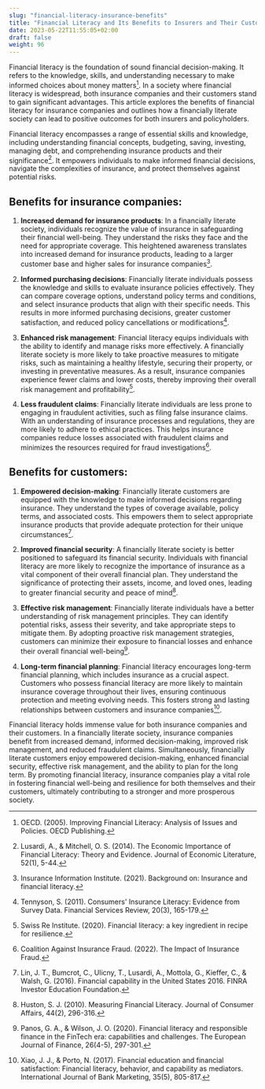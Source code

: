 ```yaml
--- 
slug: "financial-literacy-insurance-benefits"
title: "Financial Literacy and Its Benefits to Insurers and Their Customers"
date: 2023-05-22T11:55:05+02:00
draft: false 
weight: 96
--- 
```


<!-- # Financial Literacy and Its Benefits to Insurers and Their Customers -->

Financial literacy is the foundation of sound financial decision-making. It refers to the knowledge, skills, and understanding necessary to make informed choices about money matters[^1]. In a society where financial literacy is widespread, both insurance companies and their customers stand to gain significant advantages. This article explores the benefits of financial literacy for insurance companies and outlines how a financially literate society can lead to positive outcomes for both insurers and policyholders.

Financial literacy encompasses a range of essential skills and knowledge, including understanding financial concepts, budgeting, saving, investing, managing debt, and comprehending insurance products and their significance[^2]. It empowers individuals to make informed financial decisions, navigate the complexities of insurance, and protect themselves against potential risks.

## Benefits for insurance companies:

1. **Increased demand for insurance products**: In a financially literate society, individuals recognize the value of insurance in safeguarding their financial well-being. They understand the risks they face and the need for appropriate coverage. This heightened awareness translates into increased demand for insurance products, leading to a larger customer base and higher sales for insurance companies[^3].

2. **Informed purchasing decisions**: Financially literate individuals possess the knowledge and skills to evaluate insurance policies effectively. They can compare coverage options, understand policy terms and conditions, and select insurance products that align with their specific needs. This results in more informed purchasing decisions, greater customer satisfaction, and reduced policy cancellations or modifications[^4].

3. **Enhanced risk management**: Financial literacy equips individuals with the ability to identify and manage risks more effectively. A financially literate society is more likely to take proactive measures to mitigate risks, such as maintaining a healthy lifestyle, securing their property, or investing in preventative measures. As a result, insurance companies experience fewer claims and lower costs, thereby improving their overall risk management and profitability[^5].

4. **Less fraudulent claims**: Financially literate individuals are less prone to engaging in fraudulent activities, such as filing false insurance claims. With an understanding of insurance processes and regulations, they are more likely to adhere to ethical practices. This helps insurance companies reduce losses associated with fraudulent claims and minimizes the resources required for fraud investigations[^6].

## Benefits for customers:

1. **Empowered decision-making**: Financially literate customers are equipped with the knowledge to make informed decisions regarding insurance. They understand the types of coverage available, policy terms, and associated costs. This empowers them to select appropriate insurance products that provide adequate protection for their unique circumstances[^7].

2. **Improved financial security**: A financially literate society is better positioned to safeguard its financial security. Individuals with financial literacy are more likely to recognize the importance of insurance as a vital component of their overall financial plan. They understand the significance of protecting their assets, income, and loved ones, leading to greater financial security and peace of mind[^8].

3. **Effective risk management**: Financially literate individuals have a better understanding of risk management principles. They can identify potential risks, assess their severity, and take appropriate steps to mitigate them. By adopting proactive risk management strategies, customers can minimize their exposure to financial losses and enhance their overall financial well-being[^9].

4. **Long-term financial planning**: Financial literacy encourages long-term financial planning, which includes insurance as a crucial aspect. Customers who possess financial literacy are more likely to maintain insurance coverage throughout their lives, ensuring continuous protection and meeting evolving needs. This fosters strong and lasting relationships between customers and insurance companies[^10].

Financial literacy holds immense value for both insurance companies and their customers. In a financially literate society, insurance companies benefit from increased demand, informed decision-making, improved risk management, and reduced fraudulent claims. Simultaneously, financially literate customers enjoy empowered decision-making, enhanced financial security, effective risk management, and the ability to plan for the long term. By promoting financial literacy, insurance companies play a vital role in fostering financial well-being and resilience for both themselves and their customers, ultimately contributing to a stronger and more prosperous society.

[^1]: OECD. (2005). Improving Financial Literacy: Analysis of Issues and Policies. OECD Publishing.

[^2]: Lusardi, A., & Mitchell, O. S. (2014). The Economic Importance of Financial Literacy: Theory and Evidence. Journal of Economic Literature, 52(1), 5-44.

[^3]: Insurance Information Institute. (2021). Background on: Insurance and financial literacy.

[^4]: Tennyson, S. (2011). Consumers' Insurance Literacy: Evidence from Survey Data. Financial Services Review, 20(3), 165-179.

[^5]: Swiss Re Institute. (2020). Financial literacy: a key ingredient in recipe for resilience.

[^6]: Coalition Against Insurance Fraud. (2022). The Impact of Insurance Fraud.

[^7]: Lin, J. T., Bumcrot, C., Ulicny, T., Lusardi, A., Mottola, G., Kieffer, C., & Walsh, G. (2016). Financial capability in the United States 2016. FINRA Investor Education Foundation.

[^8]: Huston, S. J. (2010). Measuring Financial Literacy. Journal of Consumer Affairs, 44(2), 296-316.

[^9]: Panos, G. A., & Wilson, J. O. (2020). Financial literacy and responsible finance in the FinTech era: capabilities and challenges. The European Journal of Finance, 26(4-5), 297-301.

[^10]: Xiao, J. J., & Porto, N. (2017). Financial education and financial satisfaction: Financial literacy, behavior, and capability as mediators. International Journal of Bank Marketing, 35(5), 805-817.


